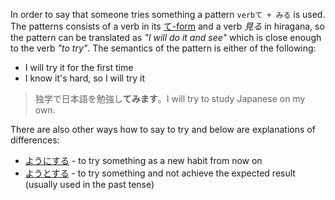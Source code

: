 In order to say that someone tries something a pattern `verbて + みる` is used. The patterns consists of a verb in its [て-form](52) and a verb *見る* in hiragana, so the pattern can be translated as *"I will do it and see"* which is close enough to the verb *"to try"*. The semantics of the pattern is either of the following:
- I will try it for the first time
- I know it's hard, so I will try it
>独学で日本語を勉強し**てみます**。I will try to study Japanese on my own.

There are also other ways how to say to try and below are explanations of differences:
- [ようにする](145) - to try something as a new habit from now on
- [ようとする](-1) - to try something and not achieve the expected result (usually used in the past tense)